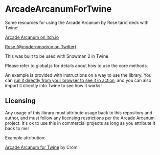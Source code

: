 # ArcadeArcanumForTwine
Some resources for using the Arcade Arcanum by Rose tarot deck with Twine!

[Arcade Arcanum on itch.io](https://modernmodron.itch.io/the-arcade-arcanum)

[Rose (@modernmodron on Twitter)](https://twitter.com/modernmodron)

This was built to be used with Snowman 2 in Twine.

Please refer to global.js for details about how to use the core methods.

An example is provided with instructions on a way to use the library.  You can [run it directly from your browser to see it in action](https://htmlpreview.github.io/?https://github.com/vahnj/ArcadeArcanumForTwine/blob/main/Example%20with%20Fade-In.html), and you can also import it directly into Twine to see how it works!

## Licensing

Any usage of this library must attribute usage back to this repository and author, and must follow any licensing restrictions per the Arcade Arcanum project.  It's ok to use this in commercial projects as long as you attribute it back to me!

Example attribution:

[Arcade Arcanum for Twine](https://github.com/vahnj/ArcadeArcanumForTwine) by Crom
